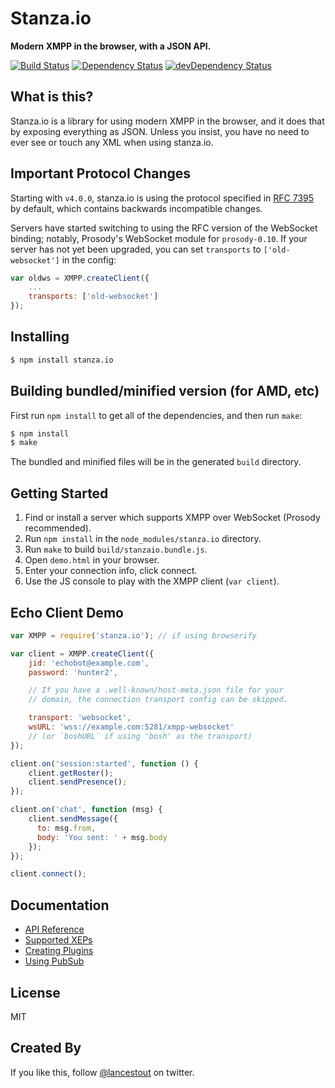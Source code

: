 # Stanza.io
**Modern XMPP in the browser, with a JSON API.**

[![Build Status](https://travis-ci.org/otalk/stanza.io.png)](https://travis-ci.org/otalk/stanza.io)
[![Dependency Status](https://david-dm.org/otalk/stanza.io.png)](https://david-dm.org/otalk/stanza.io)
[![devDependency Status](https://david-dm.org/otalk/stanza.io/dev-status.png)](https://david-dm.org/otalk/stanza.io#info=devDependencies)

<!--[![Browser Support](https://ci.testling.com/otalk/stanza.io.png)](https://ci.testling.com/otalk/stanza.io)-->

## What is this?

Stanza.io is a library for using modern XMPP in the browser, and it does that by exposing everything as JSON. Unless you insist, you
have no need to ever see or touch any XML when using stanza.io.

## Important Protocol Changes

Starting with `v4.0.0`, stanza.io is using the protocol specified in [RFC 7395](http://tools.ietf.org/html/rfc7395) by default, which contains backwards incompatible changes.

Servers have started switching to using the RFC version of the WebSocket binding; notably, Prosody's WebSocket module for `prosody-0.10`. If your server has not yet been upgraded, you can set `transports` to `['old-websocket']` in the config:

```javascript
var oldws = XMPP.createClient({
    ...
    transports: ['old-websocket']
});
```

## Installing

```sh
$ npm install stanza.io
```

## Building bundled/minified version (for AMD, etc)

First run `npm install` to get all of the dependencies, and then run `make`:

```sh
$ npm install
$ make
```

The bundled and minified files will be in the generated `build` directory.

## Getting Started

1. Find or install a server which supports XMPP over WebSocket (Prosody recommended).
2. Run `npm install` in the `node_modules/stanza.io` directory.
3. Run `make` to build `build/stanzaio.bundle.js`.
4. Open `demo.html` in your browser.
5. Enter your connection info, click connect.
6. Use the JS console to play with the XMPP client (`var client`).

## Echo Client Demo

```javascript
var XMPP = require('stanza.io'); // if using browserify

var client = XMPP.createClient({
    jid: 'echobot@example.com',
    password: 'hunter2',

    // If you have a .well-known/host-meta.json file for your
    // domain, the connection transport config can be skipped.

    transport: 'websocket',
    wsURL: 'wss://example.com:5281/xmpp-websocket'
    // (or `boshURL` if using 'bosh' as the transport)
});

client.on('session:started', function () {
    client.getRoster();
    client.sendPresence();
});

client.on('chat', function (msg) {
    client.sendMessage({
      to: msg.from,
      body: 'You sent: ' + msg.body
    });
});

client.connect();
```

## Documentation

- [API Reference](docs/Reference.md)
- [Supported XEPs](docs/Supported_XEPs.md)
- [Creating Plugins](docs/Create_Plugin.md)
- [Using PubSub](docs/Using_Pubsub.md)

## License

MIT

## Created By

If you like this, follow [@lancestout](http://twitter.com/lancestout) on twitter.
